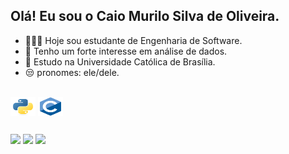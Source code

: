 ## Olá! Eu sou o Caio Murilo Silva de Oliveira.

- 👨🏼‍🎓 Hoje sou estudante de Engenharia de Software.
- 🤖 Tenho um forte interesse em análise de dados.
- 📘 Estudo na Universidade Católica de Brasília.
- 😒 pronomes: ele/dele.

<div style="display: inline_block"><br>
  <img align="center" alt="Caio-Python" height="30" width="40" src="https://raw.githubusercontent.com/devicons/devicon/master/icons/python/python-original.svg">
  <img align="center" alt="Caio-C" height="30" width="40" src="https://raw.githubusercontent.com/devicons/devicon/master/icons/c/c-original.svg">
</div>
  
  ##
 
<div> 
  <a href="https://www.instagram.com/murilocaiomurilo/" target="_blank"><img src="https://img.shields.io/badge/-Instagram-%23E4405F?style=for-the-badge&logo=instagram&logoColor=white" target="_blank"></a>
  <a href = "mailto:murilocaiomurilo@gmail.com"><img src="https://img.shields.io/badge/-Gmail-%23333?style=for-the-badge&logo=gmail&logoColor=white" target="_blank"></a>
  <a href="https://www.linkedin.com/in/caiomurilo/" target="_blank"><img src="https://img.shields.io/badge/-LinkedIn-%230077B5?style=for-the-badge&logo=linkedin&logoColor=white" target="_blank"></a> 
  
</div>
